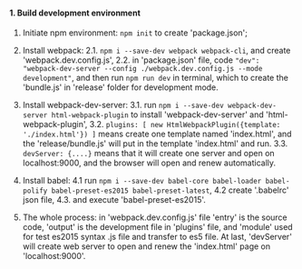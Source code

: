 
#### 1. Build development environment

1. Initiate npm environment:
`npm init` to create 'package.json';

2. Install webpack:
2.1. `npm i --save-dev webpack webpack-cli`, and create 'webpack.dev.config.js',
2.2. in 'package.json' file, code `"dev": "webpack-dev-server --config ./webpack.dev.config.js --mode development"`, and then run `npm run dev` in terminal, which to create the 'bundle.js' in 'release' folder for development mode.

3. Install webpack-dev-server:
3.1. run `npm i --save-dev webpack-dev-server html-webpack-plugin` to install 'webpack-dev-server' and 'html-webpack-plugin',
3.2. `plugins: [ new HtmlWebpackPlugin({template: './index.html'}) ]` means create one template named 'index.html', and the 'release/bundle.js' will put in the template 'index.html' and run.
3.3. `devServer: {....}` means that it will create one server and open on localhost:9000, and the browser will open and renew automatically.

4. Install babel:
4.1 run `npm i --save-dev babel-core babel-loader babel-polify babel-preset-es2015 babel-preset-latest`,
4.2 create '.babelrc' json file,
4.3. and execute 'babel-preset-es2015'.

5. The whole process:
in 'webpack.dev.config.js' file 'entry' is the source code, 'output' is the development file in 'plugins' file, and 'module' used for test es2015 syntax .js file and transfer to es5 file. At last, 'devServer' will create web server to open and renew the 'index.html' page on 'localhost:9000'.












